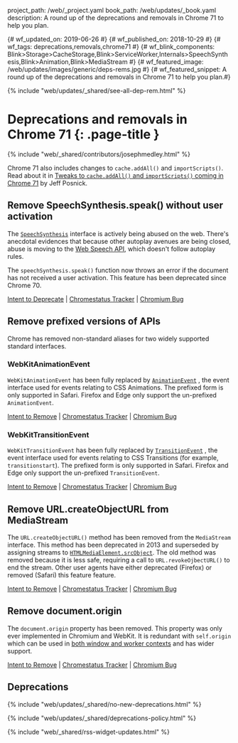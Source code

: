 project_path: /web/_project.yaml
book_path: /web/updates/_book.yaml
description: A round up of the deprecations and removals in Chrome 71 to help you plan.

{# wf_updated_on: 2019-06-26 #}
{# wf_published_on: 2018-10-29 #}
{# wf_tags: deprecations,removals,chrome71 #}
{# wf_blink_components: Blink>Storage>CacheStorage,Blink>ServiceWorker,Internals>SpeechSynthesis,Blink>Animation,Blink>MediaStream #}
{# wf_featured_image: /web/updates/images/generic/deps-rems.jpg #}
{# wf_featured_snippet: A round up of the deprecations and removals in Chrome 71 to help you plan.#}

{% include "web/updates/_shared/see-all-dep-rem.html" %}

# Deprecations and removals in Chrome 71 {: .page-title }

{% include "web/_shared/contributors/josephmedley.html" %}

Chrome 71 also includes changes to `cache.addAll()` and `importScripts()`. Read
about it in [Tweaks to `cache.addAll()` and `importScripts()` coming in Chrome
71](/web/updates/2018/10/tweaks-to-addAll-importScripts) by Jeff Posnick.

## Remove SpeechSynthesis.speak() without user activation

The [`SpeechSynthesis`](https://developer.mozilla.org/en-US/docs/Web/API/SpeechSynthesis)
interface is actively being abused on the web. There's anecdotal evidences that
because other autoplay avenues are being closed, abuse is moving to the [Web
Speech API](https://developer.mozilla.org/en-US/docs/Web/API/Web_Speech_API),
which doesn't follow autoplay rules.

The `speechSynthesis.speak()` function now throws an error if the document has
not received a user activation. This feature has been deprecated since Chrome 70.

[Intent to Deprecate](https://groups.google.com/a/chromium.org/d/topic/blink-dev/XpkevOngqUs/discussion) &#124;
[Chromestatus Tracker](https://www.chromestatus.com/feature/5687444770914304) &#124;
[Chromium Bug](https://crbug.com/812767)


## Remove prefixed versions of APIs

Chrome has removed non-standard aliases for two widely supported standard
interfaces.

### WebKitAnimationEvent

`WebKitAnimationEvent` has been fully replaced by
[`AnimationEvent`](https://developer.mozilla.org/en-US/docs/Web/API/AnimationEvent)
, the event interface used for events relating to CSS Animations. The prefixed
form is only supported in Safari. Firefox and Edge only support the un-prefixed
`AnimationEvent`.

[Intent to Remove](https://groups.google.com/a/chromium.org/d/topic/blink-dev/EgMUDqySZwE/discussion) &#124;
[Chromestatus Tracker](https://www.chromestatus.com/feature/6027726842494976) &#124;
[Chromium Bug](https://bugs.chromium.org/p/chromium/issues/detail?id=695504&desc=2)

### WebKitTransitionEvent

`WebKitTransitionEvent` has been fully replaced by
[`TransitionEvent`](https://developer.mozilla.org/en-US/docs/Web/API/TransitionEvent)
, the event interface used for events relating to CSS Transitions (for example,
`transitionstart`). The prefixed form is only supported in Safari. Firefox and
Edge only support the un-prefixed `TransitionEvent`.

[Intent to Remove](https://groups.google.com/a/chromium.org/d/topic/blink-dev/0Szv8vDQh_c/discussion) &#124;
[Chromestatus Tracker](https://www.chromestatus.com/feature/6579769156042752) &#124;
[Chromium Bug](https://bugs.chromium.org/p/chromium/issues/detail?id=695504&desc=2)


## Remove URL.createObjectURL from MediaStream

The `URL.createObjectURL()` method has been removed from the `MediaStream`
interface. This method has been deprecated in 2013 and superseded by assigning
streams to
[`HTMLMediaElement.srcObject`](https://developer.mozilla.org/en-US/docs/Web/API/HTMLMediaElement/srcObject).
The old method was removed because it is less safe, requiring a call to
`URL.revokeOjbectURL()` to end the stream. Other user agents have either
deprecated (Firefox) or removed (Safari) this feature feature.

[Intent to Remove](https://groups.google.com/a/chromium.org/d/topic/blink-dev/tWzutytXsqc/discussion) &#124;
[Chromestatus Tracker](https://www.chromestatus.com/feature/5618491470118912) &#124;
[Chromium Bug](https://bugs.chromium.org/p/chromium/issues/detail?id=800767&desc=2)


## Remove document.origin

The `document.origin` property has been removed. This property was only ever
implemented in Chromium and WebKit. It is redundant with `self.origin` which
can be used in [both window and worker
contexts](https://developer.mozilla.org/en-US/docs/Web/API/WindowOrWorkerGlobalScope/origin)
and has wider support.

[Intent to Remove](https://groups.google.com/a/chromium.org/d/topic/blink-dev/0D_37iuh1zc/discussion) &#124;
[Chromestatus Tracker](https://www.chromestatus.com/feature/5701042356355072) &#124;
[Chromium Bug](https://bugs.chromium.org/p/chromium/issues/detail?id=692084)

## Deprecations

{% include "web/updates/_shared/no-new-deprecations.html" %}

{% include "web/updates/_shared/deprecations-policy.html" %}

{% include "web/_shared/rss-widget-updates.html" %}

